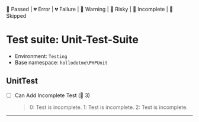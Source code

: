 💚 Passed | 💔 Error | 💔 Failure | 🧡 Warning | 💛 Risky | 💙 Incomplete | 💜 Skipped

# Test suite: Unit-Test-Suite

* Environment: `Testing`
* Base namespace: `hollodotme\PHPUnit`

## UnitTest

- [ ] Can Add Incomplete Test (💙 3)
  > 0: Test is incomplete.
  > 1: Test is incomplete.
  > 2: Test is incomplete.


---

